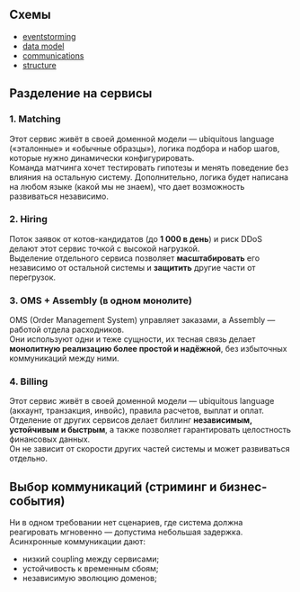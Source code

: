 ## Схемы

- [eventstorming](./mcf_eventstorming.pdf)
- [data model](./dm.pdf)
- [communications](./communications.png)
- [structure](./structure.png)

## Разделение на сервисы
### 1. Matching
Этот сервис живёт в своей доменной модели — ubiquitous language («эталонные» и «обычные образцы»), логика подбора и набор шагов, которые нужно динамически конфигурировать.  
Команда матчинга хочет тестировать гипотезы и менять поведение без влияния на остальную систему. Дополнительно, логика будет написана на любом языке (какой мы не знаем), что дает возможность развиваться независимо.

### 2. Hiring
Поток заявок от котов-кандидатов (до **1 000 в день**) и риск DDoS делают этот сервис точкой с высокой нагрузкой.  
Выделение отдельного сервиса позволяет **масштабировать** его независимо от остальной системы и **защитить** другие части от перегрузок.

### 3. OMS + Assembly (в одном монолите)
OMS (Order Management System) управляет заказами, а Assembly — работой отдела расходников.  
Они используют одни и теже сущности, их тесная связь делает **монолитную реализацию более простой и надёжной**, без избыточных коммуникаций между ними.

### 4. Billing
Этот сервис живёт в своей доменной модели — ubiquitous language (аккаунт, транзакция, инвойс), правила расчетов, выплат и оплат.  
Отделение от других сервисов делает биллинг **независимым, устойчивым и быстрым**, а также позволяет гарантировать целостность финансовых данных.  
Он не зависит от скорости других частей системы и может развиваться отдельно.

## Выбор коммуникаций (стриминг и бизнес-события)
Ни в одном требовании нет сценариев, где система должна реагировать мгновенно — допустима небольшая задержка.  
Асинхронные коммуникации дают:
- низкий coupling между сервисами;  
- устойчивость к временным сбоям;  
- независимую эволюцию доменов;
